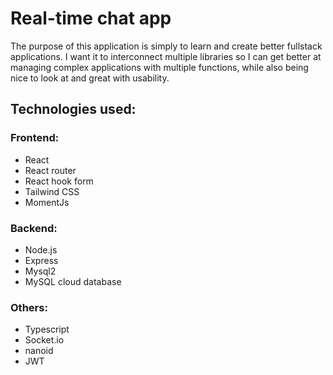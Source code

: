 # Real-time chat app

The purpose of this application is simply to learn and create better fullstack applications.
I want it to interconnect multiple libraries so I can get better at managing complex applications with multiple functions,
while also being nice to look at and great with usability.

## Technologies used:

### Frontend:

- React
- React router
- React hook form
- Tailwind CSS
- MomentJs

### Backend:

- Node.js
- Express
- Mysql2
- MySQL cloud database

### Others:

- Typescript
- Socket.io
- nanoid
- JWT
